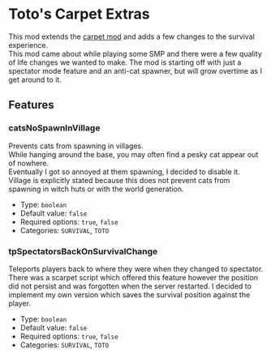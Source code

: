 # Toto's Carpet Extras

This mod extends the [carpet mod](https://github.com/gnembon/fabric-carpet) and adds a few changes to the survival experience.   
This mod came about while playing some SMP and there were a few quality of life changes we wanted to make. The mod is starting off with just a spectator mode feature and an anti-cat spawner, but will grow overtime as I get around to it.

## Features 

### catsNoSpawnInVillage
Prevents cats from spawning in villages.  
While hanging around the base, you may often find a pesky cat appear out of nowhere.  
Eventually I got so annoyed at them spawning, I decided to disable it.  
Village is explicitly stated because this does not prevent cats from spawning in witch huts or with the world generation.

* Type: `boolean`
* Default value: `false`
* Required options: `true`, `false`
* Categories: `SURVIVAL`, `TOTO`

### tpSpectatorsBackOnSurvivalChange 
Teleports players back to where they were when they changed to spectator.  
There was a scarpet script which offered this feature however the position did not persist and was forgotten when the server restarted. I decided to implement my own version which saves the survival position against the player.

* Type: `boolean`
* Default value: `false`
* Required options: `true`, `false`
* Categories: `SURVIVAL`, `TOTO`

